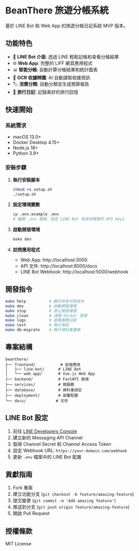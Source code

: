 # BeanThere 旅遊分帳系統

基於 LINE Bot 和 Web App 的旅遊分帳日記系統 MVP 版本。

## 功能特色

- 🤖 **LINE Bot 介面**: 透過 LINE 輕鬆記帳和查看分帳結果
- 🌐 **Web App**: 完整的 LIFF 網頁應用程式
- 📊 **智能分帳**: 自動計算分帳結果和統計圖表
- 📱 **OCR 收據辨識**: AI 自動讀取收據資訊
- 🏷️ **消費分類**: 自動分類並生成預算報告
- 📝 **旅行日記**: 記錄美好的旅行回憶

## 快速開始

### 系統需求

- macOS 13.0+
- Docker Desktop 4.15+
- Node.js 18+
- Python 3.9+

### 安裝步驟

1. **執行安裝腳本**
   ```bash
   chmod +x setup.sh
   ./setup.sh
   ```

2. **設定環境變數**
   ```bash
   cp .env.example .env
   # 編輯 .env 檔案，設定 LINE Bot 和其他服務的 API Keys
   ```

3. **啟動開發環境**
   ```bash
   make dev
   ```

4. **訪問應用程式**
   - Web App: http://localhost:3000
   - API 文件: http://localhost:8000/docs
   - LINE Bot Webhook: http://localhost:5000/webhook

## 開發指令

```bash
make help          # 顯示所有可用指令
make dev           # 啟動開發環境
make stop          # 停止開發環境
make clean         # 清理 Docker 資源
make logs          # 查看服務日誌
make test          # 執行測試
make db-migrate    # 執行資料庫遷移
```

## 專案結構

```
beanthere/
├── frontend/           # 前端應用
│   ├── line-bot/      # LINE Bot
│   └── web-app/       # Vue.js Web App
├── backend/           # FastAPI 後端
├── services/          # 微服務
├── database/          # 資料庫設定
├── deployment/        # 部署配置
└── docs/             # 文件
```

## LINE Bot 設定

1. 前往 [LINE Developers Console](https://developers.line.biz/)
2. 建立新的 Messaging API Channel
3. 取得 Channel Secret 和 Channel Access Token
4. 設定 Webhook URL: `https://your-domain.com/webhook`
5. 更新 `.env` 檔案中的 LINE Bot 配置

## 貢獻指南

1. Fork 專案
2. 建立功能分支 (`git checkout -b feature/amazing-feature`)
3. 提交變更 (`git commit -m 'Add amazing feature'`)
4. 推送到分支 (`git push origin feature/amazing-feature`)  
5. 開啟 Pull Request

## 授權條款

MIT License